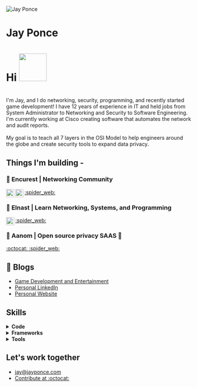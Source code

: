 ![Jay Ponce](https://github.com/jay-ponce/jay-ponce/blob/1c94f9df67ee95c308f6526cd897192a179f815a/banner.gif)

# Jay Ponce
# Hi <img src="https://media.giphy.com/media/tP0T8nA2sRlqKvYjg6/giphy.gif" width="75px">
<br>
I'm Jay, and I do networking, security, programming, and recently started game development! I have 12 years of experience in IT and held jobs from System Administrator to Networking and Security to Software Engineering. I'm currently working at Cisco creating software that automates the network and audit reports.
<br><br>
My goal is to teach all 7 layers in the OSI Model to help engineers around the globe and create security tools to expand data privacy.

## Things I'm building -

### :office: Encurest | Networking Community

<a href="https://www.encurest.com">
        :spider_web:
</a>
<a href="https://www.twitter.com/encurest">
  <img align="left" alt="Encurest | Twitter" width="22px" src="https://raw.githubusercontent.com/peterthehan/peterthehan/master/assets/twitter.svg" />
</a>
<a href="https://www.linkedin.com/company/encurest">
  <img align="left" alt="Abhishek's LinkedIN" width="22px" src="https://raw.githubusercontent.com/peterthehan/peterthehan/master/assets/linkedin.svg" />
</a>

### :school: Elnast | Learn Networking, Systems, and Programming

<a href="https://www.elnast.com">
        :spider_web:
</a>
<a href="https://www.twitter.com/elnastech">
  <img align="left" alt="Encurest | Twitter" width="22px" src="https://raw.githubusercontent.com/peterthehan/peterthehan/master/assets/twitter.svg" />
</a>


### :ninja: Aanom | Open source privacy SAAS :ninja:
<a href="https://github.com/aanominc">
  :octocat: 
</a>

<a href="https://www.aanom.org">
        :spider_web:
</a>

## 📝 Blogs
- [Game Development and Entertainment](https://www.inob.io)
- [Personal LinkedIn](https://www.linkedin.com/in/jayponce)
- [Personal Website](https://www.jayponce.com)

## Skills
<details>	
  <summary><b>Code </b></summary>

  <br />
  <p>
   <img src="https://img.icons8.com/plasticine/40/ffffff/bash.png"/>
   <img src="https://img.icons8.com/material-outlined/40/ffffff/c-plus-plus.png"/>
   <img src="https://img.icons8.com/ios-filled/40/ffffff/c-sharp-logo.png"/>
   <img src="https://img.icons8.com/ios/40/ffffff/java-coffee-cup-logo--v1.png"/>
   <img src="https://img.icons8.com/ios-filled/40/ffffff/javascript.png"/>
   <img src="https://img.icons8.com/ios-glyphs/40/ffffff/php.png"/>
   <img src="https://img.icons8.com/ios-glyphs/40/ffffff/python.png"/>
   <img src="https://img.icons8.com/material-outlined/40/ffffff/css.png"/>
   <img src="https://img.icons8.com/ios-glyphs/40/ffffff/html.png"/>
  </p>
</details>


<details>	
  <summary><b>Frameworks </b></summary>

  <br />
  <p>
    <img src="https://img.icons8.com/ios/50/ffffff/django.png"/>
    <img src="https://img.icons8.com/ios/50/ffffff/flask.png"/>
    <img src="https://img.icons8.com/color/50/000000/bootstrap.png"/>
    <img src="https://img.icons8.com/fluency/50/000000/laravel.png"/>
  </p>
</details>

<details>	
  <summary><b>Tools </b></summary>

  <br />
  <p>
     <img src="https://img.icons8.com/ios/50/ffffff/git.png"/>
     <img src="https://img.icons8.com/fluency/50/ffffff/visual-studio.png"/>
     <img src="https://img.icons8.com/color/50/000000/ubuntu--v1.png"/>
     <img src="https://img.icons8.com/material-outlined/50/ffffff/arch-linux.png"/>
     <img src="https://img.icons8.com/dotty/50/ffffff/macbook.png"/>
     <img src="https://img.icons8.com/fluency/50/000000/windows-10.png"/>
     <img src="https://img.icons8.com/color/48/000000/jira.png"/>
  </p>
</details>

## Let's work together

- jay@jayponce.com
- <a href="https://github.com/aanominc">Contribute at :octocat: </a>

